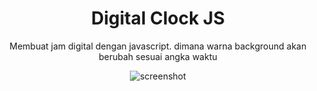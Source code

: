 <div align="center">
  <h1>Digital Clock JS</h1>
  <p>Membuat jam digital dengan javascript. dimana warna background akan berubah sesuai angka waktu</p>
  <img alt="screenshot" src="https://i.imgur.com/iEL5L5S.png" />
</div>
